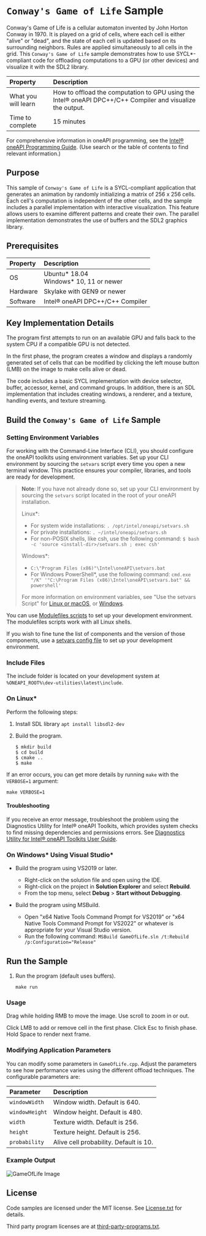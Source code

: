 ﻿# `Conway's Game of Life` Sample

Conway's Game of Life is a cellular automaton invented by John Horton Conway in 1970. It is played on a grid of cells, where each cell is either "alive" or "dead", and the state of each cell is updated based on its surrounding neighbors. Rules are applied simultaneously to all cells in the grid.
This `Conway's Game of Life` sample demonstrates how to use SYCL*-compliant code for offloading computations to a GPU (or other devices) and visualize it with the SDL2 library.

| Property                       | Description
|:---                               |:---
| What you will learn               | How to offload the computation to GPU using the Intel&reg; oneAPI DPC++/C++ Compiler and visualize the output.
| Time to complete                  | 15 minutes

For comprehensive information in oneAPI programming, see the [Intel&reg; oneAPI Programming Guide](https://software.intel.com/en-us/oneapi-programming-guide). (Use search or the table of contents to find relevant information.)

## Purpose

This sample of `Conway's Game of Life` is a SYCL-compliant application that generates an animation by randomly initializing a matrix of 256 x 256 cells.
Each cell's computation is independent of the other cells, and the sample includes a parallel implementation with interactive visualization.
This feature allows users to examine different patterns and create their own. The parallel implementation demonstrates the use of buffers and the SDL2 graphics library.

## Prerequisites
| Property                       | Description
|:---                               |:---
| OS                                | Ubuntu* 18.04 <br>Windows* 10, 11 or newer
| Hardware                          | Skylake with GEN9 or newer
| Software                          | Intel&reg; oneAPI DPC++/C++ Compiler

## Key Implementation Details

The program first attempts to run on an available GPU and falls back to the system CPU if a compatible GPU is not detected.

In the first phase, the program creates a window and displays a randomly generated set of cells that can be modified by clicking the left mouse button (LMB) on the image to make cells alive or dead.

The code includes a basic SYCL implementation with device selector, buffer, accessor, kernel, and command groups. In addition, there is an SDL implementation that includes creating windows, a renderer, and a texture, handling events, and texture streaming.

## Build the `Conway's Game of Life` Sample

### Setting Environment Variables
For working with the Command-Line Interface (CLI), you should configure the oneAPI toolkits using environment variables. Set up your CLI environment by
sourcing the `setvars` script every time you open a new terminal window. This practice ensures your compiler, libraries, and tools are ready for development.

> **Note**: If you have not already done so, set up your CLI
> environment by sourcing  the `setvars` script located in
> the root of your oneAPI installation.
>
> Linux*:
> - For system wide installations: `. /opt/intel/oneapi/setvars.sh`
> - For private installations: `. ~/intel/oneapi/setvars.sh`
> - For non-POSIX shells, like csh, use the following command: `$ bash -c 'source <install-dir>/setvars.sh ; exec csh'`
>
> Windows*:
> - `C:\"Program Files (x86)"\Intel\oneAPI\setvars.bat`
> - For Windows PowerShell*, use the following command: `cmd.exe "/K" '"C:\Program Files (x86)\Intel\oneAPI\setvars.bat" && powershell'`
>
>For more information on environment variables, see "Use the setvars Script" for [Linux or macOS](https://www.intel.com/content/www/us/en/develop/documentation/oneapi-programming-guide/top/oneapi-development-environment-setup/use-the-setvars-script-with-linux-or-macos.html), or [Windows](https://www.intel.com/content/www/us/en/develop/documentation/oneapi-programming-guide/top/oneapi-development-environment-setup/use-the-setvars-script-with-windows.html).

You can use [Modulefiles scripts](https://www.intel.com/content/www/us/en/develop/documentation/oneapi-programming-guide/top/oneapi-development-environment-setup/use-modulefiles-with-linux.html) to set up your development environment. The modulefiles scripts work with all Linux shells.

If you wish to fine tune the list of components and the version of those components, use
a [setvars config file](https://www.intel.com/content/www/us/en/develop/documentation/oneapi-programming-guide/top/oneapi-development-environment-setup/use-the-setvars-script-with-linux-or-macos/use-a-config-file-for-setvars-sh-on-linux-or-macos.html) to set up your development environment.

### Include Files
The include folder is located on your development system at `%ONEAPI_ROOT%\dev-utilities\latest\include`.

### On Linux*
Perform the following steps:
1. Install SDL library `apt install libsdl2-dev`

2. Build the program.
   ```
   $ mkdir build
   $ cd build
   $ cmake ..
   $ make
   ```

If an error occurs, you can get more details by running `make` with the `VERBOSE=1` argument:
```
make VERBOSE=1
```

#### Troubleshooting
If you receive an error message, troubleshoot the problem using the Diagnostics Utility for Intel&reg; oneAPI Toolkits, which provides system checks to find missing
dependencies and permissions errors. See [Diagnostics Utility for Intel&reg; oneAPI Toolkits User Guide](https://www.intel.com/content/www/us/en/develop/documentation/diagnostic-utility-user-guide/top.html).


### On Windows* Using Visual Studio*
- Build the program using VS2019 or later.
    - Right-click on the solution file and open using the IDE.
    - Right-click on the project in **Solution Explorer** and select **Rebuild**.
    - From the top menu, select **Debug** > **Start without Debugging**.

- Build the program using MSBuild.
     - Open "x64 Native Tools Command Prompt for VS2019" or "x64 Native Tools Command Prompt for VS2022" or whatever is appropriate for your Visual Studio version.
     - Run the following command: `MSBuild GameOfLife.sln /t:Rebuild /p:Configuration="Release"`


## Run the Sample
1. Run the program (default uses buffers).
    ```
    make run
    ```
### Usage

Drag while holding RMB to move the image.
Use scroll to zoom in or out. 

Click LMB to add or remove cell in the first phase.
Click Esc to finish phase.
Hold Space to render next frame.

### Modifying Application Parameters

You can modify some parameters in `GameOfLife.cpp`. Adjust the parameters to see how performance varies using the different offload techniques. The configurable parameters are:

|Parameter |Description
|:--- |:---
|`windowWidth` |Window width. Default is 640.
|`windowHeight` |Window height. Default is 480.
|`width` |Texture width. Default is 256.
|`height` |Texture height. Default is 256.
|`probability` |Alive cell probability. Default is 10.


### Example Output
![GameOfLife Image](Image.png "Title")

## License
Code samples are licensed under the MIT license. See
[License.txt](https://github.com/oneapi-src/oneAPI-samples/blob/master/License.txt) for details.

Third party program licenses are at [third-party-programs.txt](https://github.com/oneapi-src/oneAPI-samples/blob/master/third-party-programs.txt).